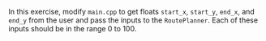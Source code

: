 In this exercise, modify `main.cpp` to get floats `start_x`, `start_y`, `end_x`, and `end_y` from the user and pass the inputs to the `RoutePlanner`. Each of these inputs should be in the range 0 to 100.